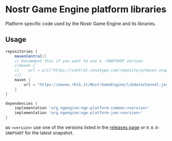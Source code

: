 # Nostr Game Engine platform libraries

Platform specific code used by the Nostr Game Engine and its libraries.


## Usage

```gradle
repositories {
    mavenCentral()
    // Uncomment this if you want to use a -SNAPSHOT version
    //maven { 
    //    url = uri("https://central.sonatype.com/repository/maven-snapshots")
    //}
    maven {
        url = "https://maven.rblb.it/NostrGameEngine/libdatachannel-java"
    }
}

dependencies {
    implementation 'org.ngengine:nge-platform-common:<version>'
    implementation 'org.ngengine:nge-platform-jvm:<version>'
}
```

as `<version>` use one of the versions listed in the [releases page](/releases) or `0.0.0-SNAPSHOT` for the latest snapshot.